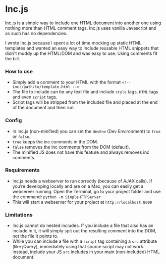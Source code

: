 # Inc.js
Inc.js is a simple way to include one HTML document into another one using nothing more than HTML comment tags.  Inc.js uses vanilla Javascript and as such has no dependencies.

I wrote Inc.js because I spent a lot of time mocking up static HTML templates and wanted an easy way to include reusable HTML snippets that didn't muddy up the HTML/DOM and was easy to use.  Using comments fit the bill.

### How to use
* Simply add a comment to your HTML with the format `<!-- inc:/path/to/template.html -->`
* The file to include can be any text file and include `style` tags, `HTML` tags and even `script` tags.
* Script tags will be stripped from the included file and placed at the end of the document and then run.

### Config
* In Inc.js (non-minified) you can set the `devEnv` (Dev Environment) to `true` or `false`.
* `true`     keeps the inc comments in the DOM.
* `false` removes the inc comments from the DOM (default).
* The minified JS does not have this feature and always removes inc comments.

### Requirements
* Inc.js needs a webserver to run correctly (because of AJAX calls).  If you’re developing locally and are on a Mac, you can easily get a webserver running.  Open the Terminal,  go to your project folder and use the command: `python -m SimpleHTTPServer`
* This will start a webserver for your project at `http://localhost:8000`

### Limitations
* Inc.js cannot do nested includes.  If you include a file that also has an include in it, it will simply spit out the resulting comment into the DOM, not the file it points to.
* While you can include a file with a `script` tag containing a `src` attribute (like jQuery), immediately using that source script may not work.  Instead, include your JS `src` includes in your main (non-included) HTML document.